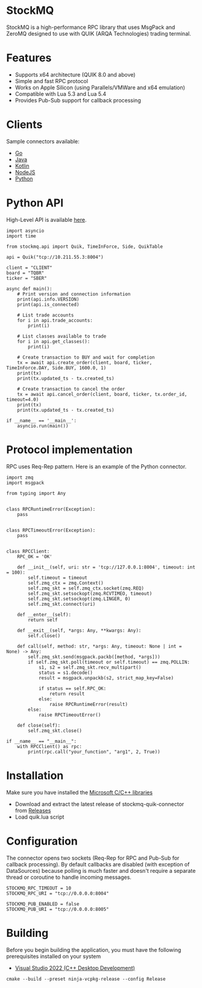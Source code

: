 # StockMQ

StockMQ is a high-performance RPC library that uses MsgPack and ZeroMQ designed to use with QUIK (ARQA Technologies) trading terminal.

# Features

* Supports x64 architecture (QUIK 8.0 and above)
* Simple and fast RPC protocol
* Works on Apple Silicon (using Parallels/VMWare and x64 emulation)
* Compatible with Lua 5.3 and Lua 5.4
* Provides Pub-Sub support for callback processing

# Clients

Sample connectors available:

* [Go](/examples/golang/)
* [Java](/examples/java/)
* [Kotlin](/examples/kotlin/)
* [NodeJS](/examples/nodejs/)
* [Python](/examples/python/)

# Python API

High-Level API is available [here](https://github.com/stockmq/stockmq-quik-python).

```
import asyncio
import time

from stockmq.api import Quik, TimeInForce, Side, QuikTable

api = Quik("tcp://10.211.55.3:8004")

client = "CLIENT"
board = "TQBR"
ticker = "SBER"

async def main():
    # Print version and connection information
    print(api.info.VERSION)
    print(api.is_connected)

    # List trade accounts
    for i in api.trade_accounts:
        print(i)

    # List classes available to trade
    for i in api.get_classes():
        print(i)

    # Create transaction to BUY and wait for completion
    tx = await api.create_order(client, board, ticker, TimeInForce.DAY, Side.BUY, 1600.0, 1)
    print(tx)
    print(tx.updated_ts - tx.created_ts)

    # Create transaction to cancel the order
    tx = await api.cancel_order(client, board, ticker, tx.order_id, timeout=4.0)
    print(tx)
    print(tx.updated_ts - tx.created_ts)

if __name__ == '__main__':
    asyncio.run(main())
```

# Protocol implementation

RPC uses Req-Rep pattern. Here is an example of the Python connector.

```
import zmq
import msgpack

from typing import Any


class RPCRuntimeError(Exception):
    pass


class RPCTimeoutError(Exception):
    pass


class RPCClient:
    RPC_OK = 'OK'

    def __init__(self, uri: str = 'tcp://127.0.0.1:8004', timeout: int = 100):
        self.timeout = timeout
        self.zmq_ctx = zmq.Context()
        self.zmq_skt = self.zmq_ctx.socket(zmq.REQ)
        self.zmq_skt.setsockopt(zmq.RCVTIMEO, timeout)
        self.zmq_skt.setsockopt(zmq.LINGER, 0)
        self.zmq_skt.connect(uri)

    def __enter__(self):
        return self

    def __exit__(self, *args: Any, **kwargs: Any):
        self.close()

    def call(self, method: str, *args: Any, timeout: None | int = None) -> Any:
        self.zmq_skt.send(msgpack.packb([method, *args]))
        if self.zmq_skt.poll(timeout or self.timeout) == zmq.POLLIN:
            s1, s2 = self.zmq_skt.recv_multipart()
            status = s1.decode()
            result = msgpack.unpackb(s2, strict_map_key=False)

            if status == self.RPC_OK:
                return result
            else:
                raise RPCRuntimeError(result)
        else:
            raise RPCTimeoutError()

    def close(self):
        self.zmq_skt.close()
        
if __name__ == "__main__":
    with RPCClient() as rpc:
        print(rpc.call("your_function", "arg1", 2, True))
```

# Installation

Make sure you have installed the [Microsoft C/C++ libraries](https://aka.ms/vs/17/release/vc_redist.x64.exe)

* Download and extract the latest release of stockmq-quik-connector from [Releases](https://github.com/stockmq/stockmq-quik/releases)
* Load quik.lua script

# Configuration

The connector opens two sockets (Req-Rep for RPC and Pub-Sub for callback processing).
By default callbacks are disabled (with exception of DataSources) because polling is much faster and doesn't require a separate thread or coroutine to handle incoming messages.

```
STOCKMQ_RPC_TIMEOUT = 10
STOCKMQ_RPC_URI = "tcp://0.0.0.0:8004"

STOCKMQ_PUB_ENABLED = false
STOCKMQ_PUB_URI = "tcp://0.0.0.0:8005"
```

# Building

Before you begin building the application, you must have the following prerequisites installed on your system

* [Visual Studio 2022 (C++ Desktop Development)](https://visualstudio.microsoft.com/downloads/)

```
cmake --build --preset ninja-vcpkg-release --config Release
```
